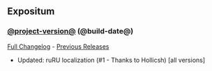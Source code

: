 ## Expositum
### [@project-version@](https://github.com/wow-addon-dev/Expositum/tree/@project-version@) (@build-date@)
[Full Changelog](@full-changelog@) - [Previous Releases](https://github.com/wow-addon-dev/Expositum/releases)

- Updated: ruRU localization (#1 - Thanks to Hollicsh) [all versions]
